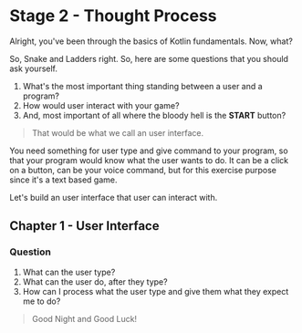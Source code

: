# Stage 2 - Thought Process

Alright, you've been through the basics of Kotlin fundamentals.
Now, what?

So, Snake and Ladders right. So, here are some questions that you should ask yourself.

1) What's the most important thing standing between a user and a program?
2) How would user interact with your game?
3) And, most important of all where the bloody hell is the **START** button?

> That would be what we call an user interface.

You need something for user type and give command to your program, so that your program would know what the user wants to do. 
It can be a click on a button, can be your voice command, but for this exercise purpose since it's a text based game.

Let's build an user interface that user can interact with.

## Chapter 1 - User Interface

### Question

1) What can the user type?
2) What can the user do, after they type?
3) How can I process what the user type and give them what they expect me to do?

> Good Night and Good Luck!

